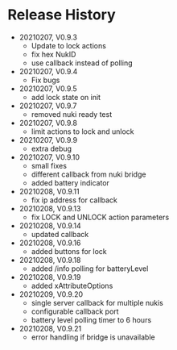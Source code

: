 # Release History

* 20210207, V0.9.3
  * Update to lock actions
  * fix hex NukID
  * use callback instead of polling
* 20210207, V0.9.4
  * Fix bugs
* 20210207, V0.9.5
  * add lock state on init
* 20210207, V0.9.7
  * removed nuki ready test
* 20210207, V0.9.8
  * limit actions to lock and unlock
* 20210207, V0.9.9
  * extra debug
* 20210207, V0.9.10
  * small fixes
  * different callback from nuki bridge
  * added battery indicator
* 20210208, V0.9.11
  * fix ip address for callback
* 20210208, V0.9.13
  * fix LOCK and UNLOCK action parameters
* 20210208, V0.9.14
  * updated callback
* 20210208, V0.9.16
  * added buttons for lock
* 20210208, V0.9.18
  * added /info polling for batteryLevel
* 20210208, V0.9.19
  * added xAttributeOptions
* 20210209, V0.9.20
  * single server callback for multiple nukis
  * configurable callback port
  * battery level polling timer to 6 hours
* 20210208, V0.9.21
  * error handling if bridge is unavailable
